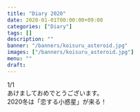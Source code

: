 ```yaml
---
title: "Diary 2020"
date: 2020-01-01T00:00:00+09:00
categories: ["Diary"]
tags: []
description: ""
banner: "/banners/koisuru_asteroid.jpg"
images: ["/banners/koisuru_asteroid.jpg"]
menu: ""
draft:
---
```


1&#047;1  
あけましておめでとうございます。  
2020冬は「恋する小惑星」が来る！


<!--more-->